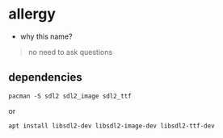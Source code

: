 # allergy

- why this name?
> no need to ask questions

## dependencies

```
pacman -S sdl2 sdl2_image sdl2_ttf
```
or

```
apt install libsdl2-dev libsdl2-image-dev libsdl2-ttf-dev
```

